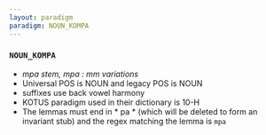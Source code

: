 ```yaml
---
layout: paradigm
paradigm: NOUN_KOMPA
---
```

### ` NOUN_KOMPA `

* _mpa stem, mpa : mm variations_
* Universal POS is NOUN and legacy POS is NOUN
* suffixes use back vowel harmony
* KOTUS paradigm used in their dictionary is 10-H
* The lemmas must end in * pa * (which will be deleted to form an invariant stub) and the regex matching the lemma is ` mpa `
